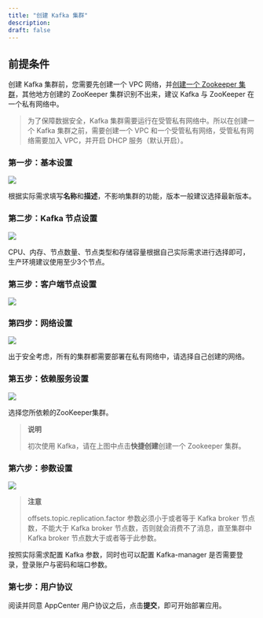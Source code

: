 ```yaml
---
title: "创建 Kafka 集群"
description: 
draft: false
---
```


## 前提条件

创建 Kafka 集群前，您需要先创建一个 VPC 网络，并[创建一个 Zookeeper 集群](/bigdata/zookeeper/quickstart/create_cluster/)，其他地方创建的 ZooKeeper 集群识别不出来，建议 Kafka 与 ZooKeeper 在一个私有网络中。

> 为了保障数据安全，Kafka 集群需要运行在受管私有网络中。所以在创建一个 Kafka 集群之前，需要创建一个 VPC 和一个受管私有网络，受管私有网络需要加入 VPC，并开启 DHCP 服务（默认开启）。

### 第一步：基本设置

![](../../_images/base_setup.png)

根据实际需求填写**名称**和**描述**，不影响集群的功能，版本一般建议选择最新版本。

### 第二步：Kafka 节点设置

![](../../_images/kafka_node.png)

CPU、内存、节点数量、节点类型和存储容量根据自己实际需求进行选择即可，生产环境建议使用至少3个节点。

### 第三步：客户端节点设置

![](../../_images/client_node.png)


### 第四步：网络设置

![](../../_images/network_setup.png)

出于安全考虑，所有的集群都需要部署在私有网络中，请选择自己创建的网络。

### 第五步：依赖服务设置

![](../../_images/dependence_service.png)

选择您所依赖的ZooKeeper集群。

> **说明**
>
>初次使用 Kafka，请在上图中点击**快捷创建**创建一个 Zookeeper 集群。

### 第六步：参数设置

![](../../_images/sevice_parameter.png)

> **注意**
>
>offsets.topic.replication.factor 参数必须小于或者等于 Kafka broker 节点数，不能大于 Kafka broker 节点数，否则就会消费不了消息，直至集群中 Kafka broker 节点数大于或者等于此参数。

按照实际需求配置 Kafka 参数，同时也可以配置 Kafka-manager 是否需要登录，登录账户与密码和端口参数。

### 第七步：用户协议

阅读并同意 AppCenter 用户协议之后，点击**提交**，即可开始部署应用。
